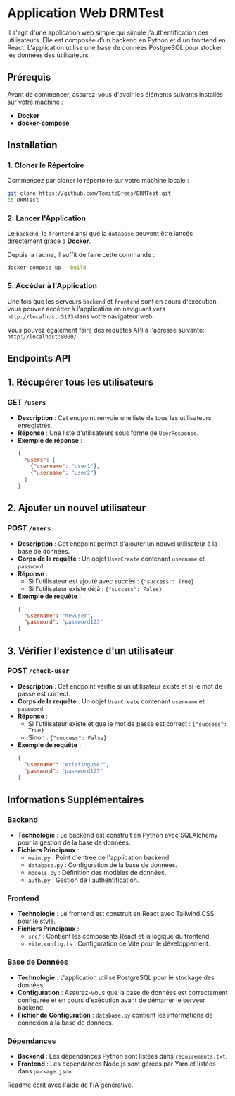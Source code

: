 # Application Web DRMTest

Il s'agit d'une application web simple qui simule l'authentification des utilisateurs. Elle est composée d'un backend en Python et d'un frontend en React. L'application utilise une base de données PostgreSQL pour stocker les données des utilisateurs.

## Prérequis

Avant de commencer, assurez-vous d'avoir les éléments suivants installés sur votre machine :

- **Docker**
- **docker-compose**

## Installation

### 1. Cloner le Répertoire

Commencez par cloner le répertoire sur votre machine locale :

```bash
git clone https://github.com/TomitoBrees/DRMTest.git
cd DRMTest
```

### 2. Lancer l'Application

Le `backend`, le `frontend` ansi que la `database` peuvent être lancés directement grace a **Docker**.

Depuis la racine, il suffit de faire cette commande :

```bash
docker-compose up --build
```

### 5. Accéder à l'Application

Une fois que les serveurs `backend` et `frontend` sont en cours d'exécution, vous pouvez accéder à l'application en naviguant vers `http://localhost:5173` dans votre navigateur web.

Vous pouvez également faire des requêtes API à l'adresse suivante: `http://localhost:8000/`

## Endpoints API

## 1. Récupérer tous les utilisateurs

### **GET** `/users`

- **Description** : Cet endpoint renvoie une liste de tous les utilisateurs enregistrés.
- **Réponse** : Une liste d'utilisateurs sous forme de `UserResponse`.
- **Exemple de réponse** :
  ```json
  {
    "users": [
      {"username": "user1"},
      {"username": "user2"}
    ]
  }
  ```
  
## 2. Ajouter un nouvel utilisateur

### **POST** `/users`

- **Description** : Cet endpoint permet d'ajouter un nouvel utilisateur à la base de données.
- **Corps de la requête** : Un objet `UserCreate` contenant `username` et `password`.
- **Réponse** :
  - Si l'utilisateur est ajouté avec succès : `{"success": True}`
  - Si l'utilisateur existe déjà : `{"success": False}`
- **Exemple de requête** :
  ```json
  {
    "username": "newuser",
    "password": "password123"
  }
  ```
  
## 3. Vérifier l'existence d'un utilisateur

### **POST** `/check-user`

- **Description** : Cet endpoint vérifie si un utilisateur existe et si le mot de passe est correct.
- **Corps de la requête** : Un objet `UserCreate` contenant `username` et `password`.
- **Réponse** :
  - Si l'utilisateur existe et que le mot de passe est correct : `{"success": True}`
  - Sinon : `{"success": False}`
- **Exemple de requête** :
  ```json
  {
    "username": "existinguser",
    "password": "password123"
  }
  ```
  
## Informations Supplémentaires

### Backend
- **Technologie** : Le backend est construit en Python avec SQLAlchemy pour la gestion de la base de données.
- **Fichiers Principaux** :
  - `main.py` : Point d'entrée de l'application backend.
  - `database.py` : Configuration de la base de données.
  - `models.py` : Définition des modèles de données.
  - `auth.py` : Gestion de l'authentification.

### Frontend
- **Technologie** : Le frontend est construit en React avec Tailwind CSS pour le style.
- **Fichiers Principaux** :
  - `src/` : Contient les composants React et la logique du frontend.
  - `vite.config.ts` : Configuration de Vite pour le développement.

### Base de Données
- **Technologie** : L'application utilise PostgreSQL pour le stockage des données.
- **Configuration** : Assurez-vous que la base de données est correctement configurée et en cours d'exécution avant de démarrer le serveur backend.
- **Fichier de Configuration** : `database.py` contient les informations de connexion à la base de données.

### Dépendances
- **Backend** : Les dépendances Python sont listées dans `requirements.txt`.
- **Frontend** : Les dépendances Node.js sont gérées par Yarn et listées dans `package.json`.

Readme écrit avec l'aide de l'IA générative.

